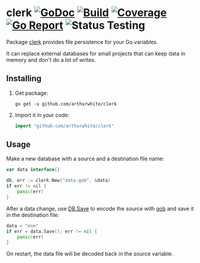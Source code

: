 # clerk [![GoDoc](https://godoc.org/github.com/arthurwhite/clerk?status.svg)](https://godoc.org/github.com/arthurwhite/clerk) [![Build](https://travis-ci.org/arthurwhite/clerk.svg?branch=master)](https://travis-ci.org/arthurwhite/clerk) [![Coverage](https://coveralls.io/repos/github/arthurwhite/clerk/badge.svg?branch=master)](https://coveralls.io/github/arthurwhite/clerk?branch=master) [![Go Report](https://goreportcard.com/badge/github.com/arthurwhite/clerk)](https://goreportcard.com/report/github.com/arthurwhite/clerk) ![Status Testing](https://img.shields.io/badge/status-testing-orange.svg)

Package [clerk](https://godoc.org/github.com/arthurwhite/clerk) provides file persistence for your Go variables.

It can replace external databases for small projects that can keep data in memory and don't do a lot of writes.

## Installing

1. Get package:

	```Shell
	go get -u github.com/arthurwhite/clerk
	```

2. Import it in your code:

	```Go
	import "github.com/arthurwhite/clerk"
	```

## Usage

Make a new database with a source and a destination file name:

```Go
var data interface{}

db, err := clerk.New("data.gob", &data)
if err != nil {
	panic(err)
}
```

After a data change, use [DB.Save](https://godoc.org/github.com/arthurwhite/clerk#DB.Save) to encode the source with [gob](https://golang.org/pkg/encoding/gob/) and save it in the destination file:

```Go
data = "one"
if err = data.Save(); err != nil {
	panic(err)
}
```

On restart, the data file will be decoded back in the source variable.
